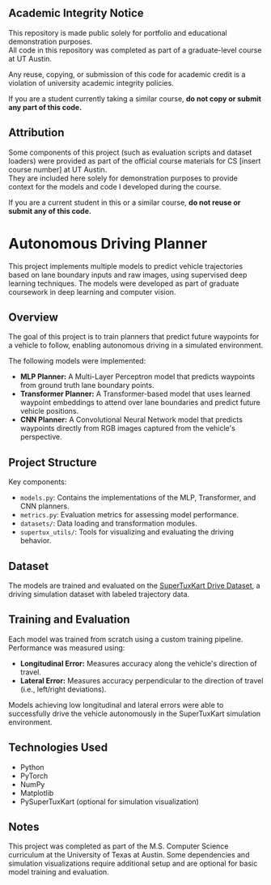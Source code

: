 ## Academic Integrity Notice

This repository is made public solely for portfolio and educational demonstration purposes.  
All code in this repository was completed as part of a graduate-level course at UT Austin.

Any reuse, copying, or submission of this code for academic credit is a violation of university academic integrity policies.

If you are a student currently taking a similar course, **do not copy or submit any part of this code.**

## Attribution

Some components of this project (such as evaluation scripts and dataset loaders) were provided as part of the official course materials for CS [insert course number] at UT Austin.  
They are included here solely for demonstration purposes to provide context for the models and code I developed during the course.

If you are a current student in this or a similar course, **do not reuse or submit any of this code.**



# Autonomous Driving Planner

This project implements multiple models to predict vehicle trajectories based on lane boundary inputs and raw images, using supervised deep learning techniques. The models were developed as part of graduate coursework in deep learning and computer vision.

## Overview

The goal of this project is to train planners that predict future waypoints for a vehicle to follow, enabling autonomous driving in a simulated environment.

The following models were implemented:
- **MLP Planner:** A Multi-Layer Perceptron model that predicts waypoints from ground truth lane boundary points.
- **Transformer Planner:** A Transformer-based model that uses learned waypoint embeddings to attend over lane boundaries and predict future vehicle positions.
- **CNN Planner:** A Convolutional Neural Network model that predicts waypoints directly from RGB images captured from the vehicle's perspective.

## Project Structure


Key components:
- `models.py`: Contains the implementations of the MLP, Transformer, and CNN planners.
- `metrics.py`: Evaluation metrics for assessing model performance.
- `datasets/`: Data loading and transformation modules.
- `supertux_utils/`: Tools for visualizing and evaluating the driving behavior.

## Dataset

The models are trained and evaluated on the [SuperTuxKart Drive Dataset](https://www.cs.utexas.edu/~bzhou/dl_class/drive_data.zip), a driving simulation dataset with labeled trajectory data.

## Training and Evaluation

Each model was trained from scratch using a custom training pipeline. Performance was measured using:
- **Longitudinal Error:** Measures accuracy along the vehicle's direction of travel.
- **Lateral Error:** Measures accuracy perpendicular to the direction of travel (i.e., left/right deviations).

Models achieving low longitudinal and lateral errors were able to successfully drive the vehicle autonomously in the SuperTuxKart simulation environment.

## Technologies Used

- Python
- PyTorch
- NumPy
- Matplotlib
- PySuperTuxKart (optional for simulation visualization)


## Notes

This project was completed as part of the M.S. Computer Science curriculum at the University of Texas at Austin. Some dependencies and simulation visualizations require additional setup and are optional for basic model training and evaluation.
